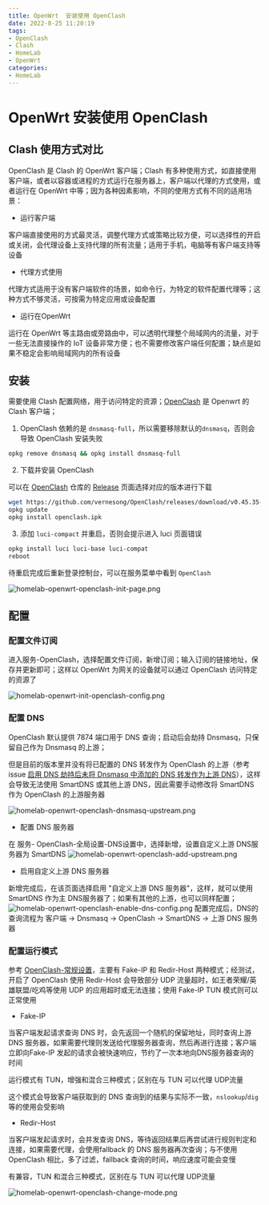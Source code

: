 ```yaml
---
title: OpenWrt  安装使用 OpenClash
date: 2022-8-25 11:20:19
tags:
- OpenClash
- Clash
- HomeLab
- OpenWrt
categories:
- HomeLab
---
```


#  OpenWrt 安装使用 OpenClash

## Clash 使用方式对比

OpenClash 是 Clash 的 OpenWrt 客户端；Clash 有多种使用方式，如直接使用客户端，或者以容器或进程的方式运行在服务器上，客户端以代理的方式使用，或者运行在 OpenWrt 中等；因为各种因素影响，不同的使用方式有不同的适用场景：

- 运行客户端

客户端直接使用的方式最灵活，调整代理方式或策略比较方便，可以选择性的开启或关闭，会代理设备上支持代理的所有流量；适用于手机，电脑等有客户端支持等设备

- 代理方式使用

代理方式适用于没有客户端软件的场景，如命令行，为特定的软件配置代理等；这种方式不够灵活，可按需为特定应用或设备配置

- 运行在OpenWrt

运行在 OpenWrt 等主路由或旁路由中，可以透明代理整个局域网内的流量，对于一些无法直接操作的 IoT 设备非常方便；也不需要修改客户端任何配置；缺点是如果不稳定会影响局域网内的所有设备

## 安装

需要使用 Clash 配置网络，用于访问特定的资源；[OpenClash](https://github.com/vernesong/OpenClash)  是 Openwrt 的 Clash 客户端；

1. OpenClash 依赖的是 `dnsmasq-full`，所以需要移除默认的`dnsmasq`，否则会导致 OpenClash 安装失败

```bash
opkg remove dnsmasq && opkg install dnsmasq-full
```

2. 下载并安装 OpenClash

可以在 [OpenClash](https://github.com/vernesong/OpenClash) 仓库的 [Release](https://github.com/vernesong/OpenClash/releases) 页面选择对应的版本进行下载

```bash
wget https://github.com/vernesong/OpenClash/releases/download/v0.45.35-beta/luci-app-openclash_0.45.35-beta_all.ipk -O openclash.ipk
opkg update
opkg install openclash.ipk
```

3. 添加 `luci-compact` 并重启，否则会提示进入 luci 页面错误

```bash
opkg install luci luci-base luci-compat
reboot
```

待重启完成后重新登录控制台，可以在服务菜单中看到 `OpenClash`

![homelab-openwrt-openclash-init-page.png](https://img.hellowood.dev/picture/homelab-openwrt-openclash-init-page.png)

## 配置

### 配置文件订阅

进入服务-OpenClash，选择配置文件订阅，新增订阅；输入订阅的链接地址，保存并更新即可；这样以 OpenWrt 为网关的设备就可以通过 OpenClash 访问特定的资源了

![homelab-openwrt-init-openclash-config.png](https://img.hellowood.dev/picture/homelab-openwrt-init-openclash-config.png)

### 配置 DNS

OpenClash 默认提供 7874 端口用于 DNS 查询；启动后会劫持 Dnsmasq，只保留自己作为 Dnsmasq 的上游；

但是目前的版本里并没有将已配置的 DNS 转发作为 OpenClash 的上游（参考issue [启用 DNS 劫持后未将 Dnsmasq 中添加的 DNS 转发作为上游 DNS](https://github.com/vernesong/OpenClash/issues/2720)），这样会导致无法使用 SmartDNS 或其他上游 DNS，因此需要手动修改将 SmartDNS 作为 OpenClash 的上游服务器

![homelab-openwrt-openclash-dnsmasq-upstream.png](https://img.hellowood.dev/picture/homelab-openwrt-openclash-dnsmasq-upstream.png)

- 配置 DNS 服务器

在 服务- OpenClash-全局设置-DNS设置中，选择新增，设置自定义上游 DNS服务器为 SmartDNS
![homelab-openwrt-openclash-add-upstream.png](https://img.hellowood.dev/picture/homelab-openwrt-openclash-add-upstream.png)

- 启用自定义上游 DNS 服务器

新增完成后，在该页面选择启用 "自定义上游 DNS 服务器"，这样，就可以使用 SmartDNS 作为主 DNS服务器了；如果有其他的上游，也可以同样配置；
![homelab-openwrt-openclash-enable-dns-config.png](https://img.hellowood.dev/picture/homelab-openwrt-openclash-enable-dns-config.png)
配置完成后，DNS的查询流程为 客户端 -> Dnsmasq -> OpenClash -> SmartDNS ->  上游 DNS 服务器

### 配置运行模式

参考 [OpenClash-常规设置](https://github.com/vernesong/OpenClash/wiki/%E5%B8%B8%E8%A7%84%E8%AE%BE%E7%BD%AE)，主要有 Fake-IP 和 Redir-Host 两种模式；经测试，开启了 OpenClash 使用 Redir-Host 会导致部分 UDP 流量超时，如王者荣耀/英雄联盟/吃鸡等使用 UDP 的应用超时或无法连接；使用  Fake-IP TUN 模式则可以正常使用

- Fake-IP

当客户端发起请求查询 DNS 时，会先返回一个随机的保留地址，同时查询上游 DNS 服务器，如果需要代理则发送给代理服务器查询，然后再进行连接；客户端立即向Fake-IP 发起的请求会被快速响应，节约了一次本地向DNS服务器查询的时间

运行模式有 TUN，增强和混合三种模式；区别在与 TUN 可以代理 UDP流量

这个模式会导致客户端获取到的 DNS 查询到的结果与实际不一致，`nslookup`/`dig`等的使用会受影响


- Redir-Host

当客户端发起请求时，会并发查询 DNS，等待返回结果后再尝试进行规则判定和连接，如果需要代理，会使用fallback 的 DNS 服务器再次查询；与不使用 OpenClash 相比，多了过滤，fallback 查询的时间，响应速度可能会变慢

有兼容，TUN 和混合三种模式，区别在与 TUN 可以代理 UDP流量

![homelab-openwrt-openclash-change-mode.png](https://img.hellowood.dev/picture/homelab-openwrt-openclash-change-mode.png)